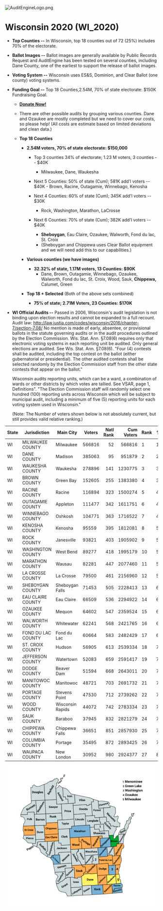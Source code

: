 <link rel="icon" type="image/x-icon" href="https://mapper.auditengine.org/assets/images/A.png">
<img src="https://copswiki.org/w/pub/Common/AuditEngine/AuditEngineLogo.png" alt="AuditEngineLogo.png" width='300' />

# Wisconsin 2020 (WI_2020)

- **Top Counties --** In Wisconsin, top 18 counties out of 72 (25%) includes 70% of the electorate.

- **Ballot Images --** Ballot images are generally available by Public Records Request and AuditEngine has been tested on several counties, including Dane County, one of the earliest to support the release of ballot images. 

- **Voting System --** Wisconsin uses ES&S, Dominion, and Clear Ballot (one county) voting systems.

- **Funding Goal --** Top 18 Counties,2.54M, 70% of state electorate: $150K Fundraising Goal. 

  - **[Donate Now!](https://engine.auditengine.org/projects/WI_20201103)** 
  
  - There are other possible audits by grouping various counties. Dane and Ozaukee are mostly completed but we need to cover our costs, so please help! (All costs are estimate based on limited deviations and clean data.)
  
  - **Top 18 Counties**
     - **2.54M voters, 70% of state electorate: $150,000**
       - Top 3 counties 34% of electorate; 1.23 M voters, 3 counties -- $40K
         - Milwaukee, Dane, Waukesha 
       
       - Next 5 Counties: 50% of state (Cum); 581K add'l voters -- $40K
                  - Brown, Racine, Outagamie, Winnebago, Kenosha
       
       - Next 4 Counties: 60% of state (Cum); 345K add'l voters -- $30K
          - Rock, Washington, Marathon, LaCrosse
       
       - Next 6 Counties: 70% of state (Cum); 382K add'l voters -- $40K
         - **Sheboygan**, Eau Claire, Ozaukee, Walworth, Fond du lac, St. Croix
         - (Sheboygan and Chippewa uses Clear Ballot equipment and we will need add this to our capabilities.)
  
    - **Various counties (we have images)**
       - **32.32% of state, 1.17M voters, 13 Counties: $90K**
         - Dane, Brown, Outagamie, Winnebago, Ozaukee, Walworth, Fond du lac, St. Croix, Wood, Sauk, **Chippewa,** Calumet, Green
  
  
    - **Top 18 + Selected** (Both of the above sets combined)
      - **75% of state; 2.71M Voters, 23 Counties: $170K**
      
  
- **WI Official Audits --** Passed in 2006, Wisconsin's audit legislation is not binding upon election results and cannot be expanded to a full recount. Audit law: http://law.justia.com/codes/wisconsin/2016/chapter-7/section-7.08/ 
  No mention is made of early, absentee, or provisional ballots in the statute governing audits or in the audit procedures outlined by the Election Commission. Wis. Stat. Ann. §7.08(6) requires only that electronic voting systems in each reporting unit be audited.
  Only general elections are audited. See Wis. Stat. Ann. §7.08(6). "Four (4) contests shall be audited, including the top contest on the ballot (either gubernatorial or presidential). The other audited contests shall be selected randomly by the Election Commission staff from the other state contests that appear on the ballot." 

  Wisconsin audits reporting units, which can be a ward, a combination of wards or other districts by which votes are tallied. See VSAR, page 1, Definitions". "The Election Commission staff will randomly select one hundred (100) reporting units across Wisconsin which will be subject to municipal audit, including a minimum of five (5) reporting units for each voting system used in Wisconsin."

  (Note: The Number of voters shown below is not absolutely current, but still provides valid relative ranking.)

| State | Jurisdiction       | Main City        | Voters | Natl Rank | Cum Voters | Rank | % Total | Vendor        |
| ----- | ------------------ | ---------------- | ------ | --------: | ---------: | ---- | ------- | ------------- |
| WI    | MILWAUKEE COUNTY   | Milwaukee        | 566816 |        52 |     566816 | 1    | 15.66%  | ES&S          |
| WI    | DANE COUNTY        | Madison          | 385063 |        95 |     951879 | 2    | 26.30%  | ES&S          |
| WI    | WAUKESHA COUNTY    | Waukesha         | 278896 |       141 |    1230775 | 3    | 34.00%  | ES&S          |
| WI    | BROWN COUNTY       | Green Bay        | 152605 |       255 |    1383380 | 4    | 38.21%  | ES&S          |
| WI    | RACINE COUNTY      | Racine           | 116894 |       323 |    1500274 | 5    | 41.44%  | Dom           |
| WI    | OUTAGAMIE COUNTY   | Appleton         | 111477 |       342 |    1611751 | 6    | 44.52%  | ES&S          |
| WI    | WINNEBAGO COUNTY   | Oshkosh          | 104771 |       363 |    1716522 | 7    | 47.42%  | Dom           |
| WI    | KENOSHA COUNTY     | Kenosha          | 95559  |       395 |    1812081 | 8    | 50.06%  | ES&S          |
| WI    | ROCK COUNTY        | Janesville       | 93821  |       403 |    1905902 | 9    | 52.65%  | ES&S          |
| WI    | WASHINGTON COUNTY  | West Bend        | 89277  |       418 |    1995179 | 10   | 55.12%  | Dom           |
| WI    | MARATHON COUNTY    | Wausau           | 82281  |       447 |    2077460 | 11   | 57.39%  | ES&S          |
| WI    | LA CROSSE COUNTY   | La Crosse        | 79500  |       461 |    2156960 | 12   | 59.58%  | ES&S          |
| WI    | SHEBOYGAN COUNTY   | Sheboygan Falls  | 71453  |       505 |    2228413 | 13   | 61.56%  | **Clear**     |
| WI    | EAU CLAIRE COUNTY  | Eau Claire       | 66509  |       536 |    2294922 | 14   | 63.40%  | ES&S          |
| WI    | OZAUKEE COUNTY     | Mequon           | 64602  |       547 |    2359524 | 15   | 65.18%  | Dom           |
| WI    | WALWORTH COUNTY    | Whitewater       | 62241  |       568 |    2421765 | 16   | 66.90%  | Dom           |
| WI    | FOND DU LAC COUNTY | Fond du Lac      | 60664  |       583 |    2482429 | 17   | 68.58%  | Dom           |
| WI    | ST. CROIX COUNTY   | Hudson           | 56905  |       613 |    2539334 | 18   | 70.15%  | ES&S          |
| WI    | JEFFERSON COUNTY   | Watertown        | 52083  |       659 |    2591417 | 19   | 71.59%  | ES&S          |
| WI    | DODGE COUNTY       | Beaver Dam       | 51594  |       668 |    2643011 | 20   | 73.01%  | ES&S          |
| WI    | MANITOWOC COUNTY   | Manitowoc        | 48721  |       703 |    2691732 | 21   | 74.36%  | ES&S          |
| WI    | PORTAGE COUNTY     | Stevens Point    | 47530  |       712 |    2739262 | 22   | 75.67%  | ES&S          |
| WI    | WOOD COUNTY        | Wisconsin Rapids | 44072  |       742 |    2783334 | 23   | 76.89%  | ES&S          |
| WI    | SAUK COUNTY        | Baraboo          | 37945  |       832 |    2821279 | 24   | 77.94%  | ES&S          |
| WI    | CHIPPEWA COUNTY    | Chippewa Falls   | 36651  |       851 |    2857930 | 25   | 78.95%  | **Clear**     |
| WI    | COLUMBIA COUNTY    | Portage          | 35495  |       872 |    2893425 | 26   | 79.93%  | ES&S          |
| WI    | WAUPACA COUNTY     | New London       | 30952  |       980 |    2924377 | 27   | 80.78%  | Couldn’t find |

<img src="../images/WI.png" alt="img" style="zoom:150%;" />
